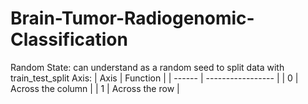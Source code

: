 # Brain-Tumor-Radiogenomic-Classification
Random State: can understand as a random seed to split data with train_test_split
Axis:
| Axis   | Function          |
| ------ | ----------------- |
| 0      | Across the column |
| 1      | Across the row    |
 
